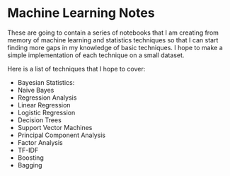 # Machine Learning Notes

These are going to contain a series of notebooks that I am creating from memory of machine learning and statistics techniques so that I can start finding more gaps in my knowledge of basic techniques. I hope to make a simple implementation of each technique on a small dataset. 

Here is a list of techniques that I hope to cover:
 - Bayesian Statistics:
  - Naive Bayes
 - Regression Analysis
  - Linear Regression
  - Logistic Regression
 - Decision Trees
 - Support Vector Machines
 - Principal Component Analysis
 - Factor Analysis
 - TF-IDF
 - Boosting
 - Bagging